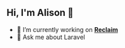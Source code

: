 ## Hi, I'm Alison 👋

- 🔭 I’m currently working on **[Reclaim](https://go.reclaim.ai/o9jpmgpd2bbi-1jeudq)**
- 💬 Ask me about Laravel

<!--
**gibsonalison/gibsonalison** is a ✨ _special_ ✨ repository because its `README.md` (this file) appears on your GitHub profile.

Here are some ideas to get you started:

- 🔭 I’m currently working on ...
- 🌱 I’m currently learning ...
- 👯 I’m looking to collaborate on ...
- 🤔 I’m looking for help with ...
- 💬 Ask me about ...
- 📫 How to reach me: ...
- 😄 Pronouns: ...
- ⚡ Fun fact: ...
-->
